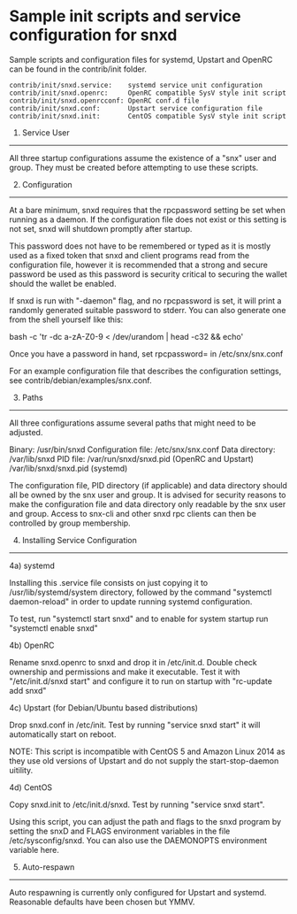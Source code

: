 Sample init scripts and service configuration for snxd
==========================================================

Sample scripts and configuration files for systemd, Upstart and OpenRC
can be found in the contrib/init folder.

    contrib/init/snxd.service:    systemd service unit configuration
    contrib/init/snxd.openrc:     OpenRC compatible SysV style init script
    contrib/init/snxd.openrcconf: OpenRC conf.d file
    contrib/init/snxd.conf:       Upstart service configuration file
    contrib/init/snxd.init:       CentOS compatible SysV style init script

1. Service User
---------------------------------

All three startup configurations assume the existence of a "snx" user
and group.  They must be created before attempting to use these scripts.

2. Configuration
---------------------------------

At a bare minimum, snxd requires that the rpcpassword setting be set
when running as a daemon.  If the configuration file does not exist or this
setting is not set, snxd will shutdown promptly after startup.

This password does not have to be remembered or typed as it is mostly used
as a fixed token that snxd and client programs read from the configuration
file, however it is recommended that a strong and secure password be used
as this password is security critical to securing the wallet should the
wallet be enabled.

If snxd is run with "-daemon" flag, and no rpcpassword is set, it will
print a randomly generated suitable password to stderr.  You can also
generate one from the shell yourself like this:

bash -c 'tr -dc a-zA-Z0-9 < /dev/urandom | head -c32 && echo'

Once you have a password in hand, set rpcpassword= in /etc/snx/snx.conf

For an example configuration file that describes the configuration settings,
see contrib/debian/examples/snx.conf.

3. Paths
---------------------------------

All three configurations assume several paths that might need to be adjusted.

Binary:              /usr/bin/snxd
Configuration file:  /etc/snx/snx.conf
Data directory:      /var/lib/snxd
PID file:            /var/run/snxd/snxd.pid (OpenRC and Upstart)
                     /var/lib/snxd/snxd.pid (systemd)

The configuration file, PID directory (if applicable) and data directory
should all be owned by the snx user and group.  It is advised for security
reasons to make the configuration file and data directory only readable by the
snx user and group.  Access to snx-cli and other snxd rpc clients
can then be controlled by group membership.

4. Installing Service Configuration
-----------------------------------

4a) systemd

Installing this .service file consists on just copying it to
/usr/lib/systemd/system directory, followed by the command
"systemctl daemon-reload" in order to update running systemd configuration.

To test, run "systemctl start snxd" and to enable for system startup run
"systemctl enable snxd"

4b) OpenRC

Rename snxd.openrc to snxd and drop it in /etc/init.d.  Double
check ownership and permissions and make it executable.  Test it with
"/etc/init.d/snxd start" and configure it to run on startup with
"rc-update add snxd"

4c) Upstart (for Debian/Ubuntu based distributions)

Drop snxd.conf in /etc/init.  Test by running "service snxd start"
it will automatically start on reboot.

NOTE: This script is incompatible with CentOS 5 and Amazon Linux 2014 as they
use old versions of Upstart and do not supply the start-stop-daemon uitility.

4d) CentOS

Copy snxd.init to /etc/init.d/snxd. Test by running "service snxd start".

Using this script, you can adjust the path and flags to the snxd program by
setting the snxD and FLAGS environment variables in the file
/etc/sysconfig/snxd. You can also use the DAEMONOPTS environment variable here.

5. Auto-respawn
-----------------------------------

Auto respawning is currently only configured for Upstart and systemd.
Reasonable defaults have been chosen but YMMV.
